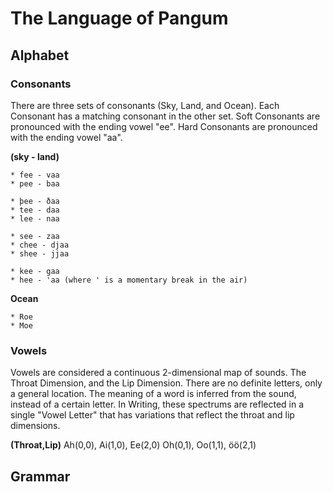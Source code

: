 # The Language of Pangum

## Alphabet
	
### Consonants	
There are three sets of consonants (Sky, Land, and Ocean). Each Consonant has a matching consonant in the other set. Soft Consonants are pronounced with the ending vowel "ee". Hard Consonants are pronounced with the ending vowel "aa".

**(sky - land)**

	* fee - vaa
	* pee - baa
	
	* þee - ðaa
	* tee - daa
	* lee - naa
	
	* see - zaa
	* chee - djaa
	* shee - jjaa
	
	* kee - gaa
	* hee - 'aa (where ' is a momentary break in the air)
	

**Ocean**

	* Roe
	* Moe

	

### Vowels
Vowels are considered a continuous 2-dimensional map of sounds. The Throat Dimension, and the Lip Dimension. There are no definite letters, only a general location. The meaning of a word is inferred from the sound, instead of a certain letter. 
In Writing, these spectrums are reflected in a single "Vowel Letter" that has variations that reflect the throat and lip dimensions.

**(Throat,Lip)**
Ah(0,0), Ai(1,0), Ee(2,0)
Oh(0,1), Oo(1,1), öö(2,1)


	

## Grammar


